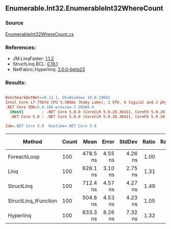﻿## Enumerable.Int32.EnumerableInt32WhereCount

### Source
[EnumerableInt32WhereCount.cs](../LinqBenchmarks/Enumerable/Int32/EnumerableInt32WhereCount.cs)

### References:
- JM.LinqFaster: [1.1.2](https://www.nuget.org/packages/JM.LinqFaster/1.1.2)
- StructLinq.BCL: [0.19.1](https://www.nuget.org/packages/StructLinq.BCL/0.19.1)
- NetFabric.Hyperlinq: [3.0.0-beta23](https://www.nuget.org/packages/NetFabric.Hyperlinq/3.0.0-beta23)

### Results:
``` ini

BenchmarkDotNet=v0.12.1, OS=Windows 10.0.19042
Intel Core i7-7567U CPU 3.50GHz (Kaby Lake), 1 CPU, 4 logical and 2 physical cores
.NET Core SDK=5.0.100-preview.7.20366.6
  [Host]        : .NET Core 5.0.0 (CoreCLR 5.0.20.36411, CoreFX 5.0.20.36411), X64 RyuJIT
  .NET Core 5.0 : .NET Core 5.0.0 (CoreCLR 5.0.20.36411, CoreFX 5.0.20.36411), X64 RyuJIT

Job=.NET Core 5.0  Runtime=.NET Core 5.0  

```
|               Method | Count |     Mean |   Error |  StdDev | Ratio | RatioSD |  Gen 0 | Gen 1 | Gen 2 | Allocated |
|--------------------- |------ |---------:|--------:|--------:|------:|--------:|-------:|------:|------:|----------:|
|          ForeachLoop |   100 | 478.5 ns | 4.55 ns | 4.26 ns |  1.00 |    0.00 | 0.0191 |     - |     - |      40 B |
|                 Linq |   100 | 626.1 ns | 3.10 ns | 2.75 ns |  1.31 |    0.01 | 0.0191 |     - |     - |      40 B |
|           StructLinq |   100 | 712.4 ns | 4.57 ns | 4.27 ns |  1.49 |    0.02 | 0.0343 |     - |     - |      72 B |
| StructLinq_IFunction |   100 | 504.8 ns | 4.53 ns | 4.23 ns |  1.05 |    0.01 | 0.0343 |     - |     - |      72 B |
|            Hyperlinq |   100 | 633.3 ns | 8.26 ns | 7.32 ns |  1.32 |    0.02 | 0.0191 |     - |     - |      40 B |
